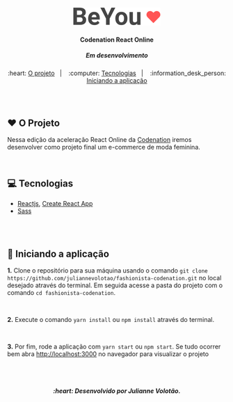<p align="center">
    <img alt="Logo BeYou" src=".github/logoBeYou.svg"  width="200px" >
</p>

<h4 align="center">
  Codenation React Online
</h4>
<h5 align="center">
  Em desenvolvimento
</h5>

<p align="center">
  :heart: <a href="#heart-o-projeto">O projeto</a>&nbsp;&nbsp;&nbsp;|&nbsp;&nbsp;&nbsp;
  :computer: <a href="#computer-tecnologias">Tecnologias</a>&nbsp;&nbsp;&nbsp;|&nbsp;&nbsp;&nbsp;
  :information_desk_person: <a href="#information_desk_person-iniciando-a-aplicação"> Iniciando a aplicação </a>
</p>

<br>
<br>

## :heart: O Projeto

Nessa edição da aceleração React Online da [Codenation](https://www.codenation.dev/) iremos desenvolver como projeto final um e-commerce de moda feminina.

<br>

## :computer: Tecnologias
- [Reactjs](https://pt-br.reactjs.org/), [Create React App](https://github.com/facebook/create-react-app) 
- [Sass](https://sass-lang.com/)

<br>
<br>

## :information_desk_person: Iniciando a aplicação 

**1.** Clone o repositório para sua máquina usando o comando `git clone https://github.com/juliannevolotao/fashionista-codenation.git` no local desejado através do terminal. Em seguida acesse a pasta do projeto com o comando `cd fashionista-codenation`.

<br>

**2.** Execute o comando `yarn install` ou `npm install` através do terminal.

<br>

**3.** Por fim, rode a aplicação com `yarn start` ou `npm start`. Se tudo ocorrer bem abra [http://localhost:3000](http://localhost:3000) no navegador para visualizar o projeto

<br>
<br>

<h5 align="center">
  :heart: Desenvolvido por Julianne Volotão.
</h5>

<br>
<br>
